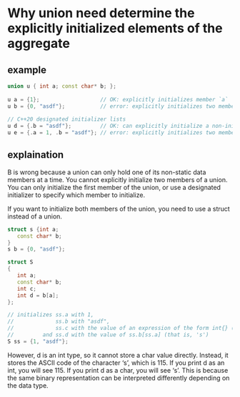 # Why union need determine the explicitly initialized elements of the aggregate

## example

```c++
union u { int a; const char* b; };
 
u a = {1};                   // OK: explicitly initializes member `a`
u b = {0, "asdf"};           // error: explicitly initializes two members
 
// C++20 designated initializer lists
u d = {.b = "asdf"};         // OK: can explicitly initialize a non-initial member
u e = {.a = 1, .b = "asdf"}; // error: explicitly initializes two members
```

## explaination

B is wrong because a union can only hold one of its non-static data members at a time. You cannot explicitly initialize two members of a union. You can only initialize the first member of the union, or use a designated initializer to specify which member to initialize.

 If you want to initialize both members of the union, you need to use a struct instead of a union.

 ```c++
 struct s {int a;
    const char* b;
}
 s b = {0, "asdf"};

struct S
{
    int a;
    const char* b;
    int c;
    int d = b[a];
};
 
// initializes ss.a with 1,
//             ss.b with "asdf",
//             ss.c with the value of an expression of the form int{} (that is, 0),
//         and ss.d with the value of ss.b[ss.a] (that is, 's')
S ss = {1, "asdf"};
```

However, d is an int type, so it cannot store a char value directly. Instead, it stores the ASCII code of the character ‘s’, which is 115. If you print d as an int, you will see 115. If you print d as a char, you will see ‘s’. This is because the same binary representation can be interpreted differently depending on the data type.
